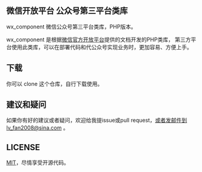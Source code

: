 ## 微信开放平台 公众号第三平台类库

wx_component 微信公众号第三平台类库，PHP版本。

wx_component 是根据[微信官方开放平台](https://open.weixin.qq.com/)提供的文档开发的PHP类库，
第三方平台使用此类库，可以在部署代码和代公众号实现业务时，更加容易、方便上手。

## 下载

你可以 clone 这个仓库，自行下载使用。

## 建议和疑问

如果你有好的建议或者疑问，欢迎给我提issue或pull request，或者发邮件到lv_fan2008@sina.com 。

## LICENSE

[MIT](https://opensource.org/licenses/MIT)，尽情享受开源代码。

